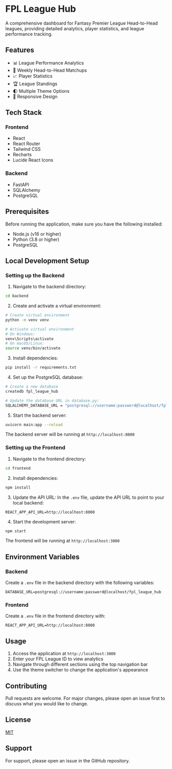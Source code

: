 # FPL League Hub

A comprehensive dashboard for Fantasy Premier League Head-to-Head leagues, providing detailed analytics, player statistics, and league performance tracking.

## Features

- 📊 League Performance Analytics
- 👥 Weekly Head-to-Head Matchups
- 📈 Player Statistics
- 🏆 League Standings
- 🌓 Multiple Theme Options
- 📱 Responsive Design

## Tech Stack

### Frontend
- React
- React Router
- Tailwind CSS
- Recharts
- Lucide React Icons

### Backend
- FastAPI
- SQLAlchemy
- PostgreSQL

## Prerequisites

Before running the application, make sure you have the following installed:
- Node.js (v16 or higher)
- Python (3.8 or higher)
- PostgreSQL

## Local Development Setup

### Setting up the Backend

1. Navigate to the backend directory:
```bash
cd backend
```

2. Create and activate a virtual environment:
```bash
# Create virtual environment
python -m venv venv

# Activate virtual environment
# On Windows:
venv\Scripts\activate
# On macOS/Linux:
source venv/bin/activate
```

3. Install dependencies:
```bash
pip install -r requirements.txt
```

4. Set up the PostgreSQL database:
```bash
# Create a new database
createdb fpl_league_hub

# Update the database URL in database.py:
SQLALCHEMY_DATABASE_URL = "postgresql://username:password@localhost/fpl_league_hub"
```

5. Start the backend server:
```bash
uvicorn main:app --reload
```

The backend server will be running at `http://localhost:8000`

### Setting up the Frontend

1. Navigate to the frontend directory:
```bash
cd frontend
```

2. Install dependencies:
```bash
npm install
```

3. Update the API URL:
In the `.env` file, update the API URL to point to your local backend:
```
REACT_APP_API_URL=http://localhost:8000
```

4. Start the development server:
```bash
npm start
```

The frontend will be running at `http://localhost:3000`

## Environment Variables

### Backend
Create a `.env` file in the backend directory with the following variables:
```
DATABASE_URL=postgresql://username:password@localhost/fpl_league_hub
```

### Frontend
Create a `.env` file in the frontend directory with:
```
REACT_APP_API_URL=http://localhost:8000
```

## Usage

1. Access the application at `http://localhost:3000`
2. Enter your FPL League ID to view analytics
3. Navigate through different sections using the top navigation bar
4. Use the theme switcher to change the application's appearance

## Contributing

Pull requests are welcome. For major changes, please open an issue first to discuss what you would like to change.

## License

[MIT](https://choosealicense.com/licenses/mit/)

## Support

For support, please open an issue in the GitHub repository.
